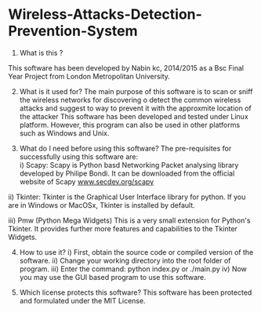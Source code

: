 Wireless-Attacks-Detection-Prevention-System
============================================


1.	What is this ?

This software has been developed by Nabin kc, 2014/2015 as a Bsc Final Year Project from London Metropolitan University.

2. What is it used for?
The main purpose of this software is to scan or sniff the wireless networks for discovering o detect the common wireless attacks and suggest to way to prevent it with the approxmite location of the attacker
This software has been developed and tested under Linux platform. However, this program can also be used in other platforms such as Windows and Unix.

3. What do I need before using this software?
The pre-requisites for successfully using this software are:	
i)		Scapy:
		Scapy is Python basd Networking Packet analysing library developed by Philipe Bondi. It can be downloaded from the official website of Scapy
		www.secdev.org/scapy
	
ii)		Tkinter:
		Tkinter is the Graphical User Interface library for python. If you are in Windows or MacOSx, Tkinter is installed by default.
	
iii) 	Pmw (Python Mega Widgets)
		This is a very small extension for Python's Tkinter. It provides further more features and capabilities to the Tkinter Widgets.
	
4. How to use it?
i)		First, obtain the source code or compiled version of the software. 
ii)		Change your working directory into the root folder of program.
iii)	Enter the command: python index.py or ./main.py
iv)		Now you may use the GUI based program to use this software.

5.	Which license protects this software?
This software has been protected and formulated under the MIT License.
